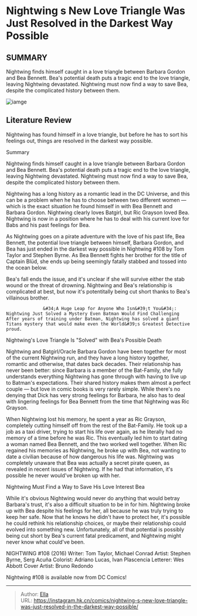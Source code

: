 # Nightwing s New Love Triangle Was Just Resolved in the Darkest Way Possible


## SUMMARY 



  Nightwing finds himself caught in a love triangle between Barbara Gordon and Bea Bennett.   Bea&#39;s potential death puts a tragic end to the love triangle, leaving Nightwing devastated.   Nightwing must now find a way to save Bea, despite the complicated history between them.  

![iamge](https://static1.srcdn.com/wordpress/wp-content/uploads/2023/10/nightwing-batgirl-love-triangle.jpg)

## Literature Review

Nightwing has found himself in a love triangle, but before he has to sort his feelings out, things are resolved in the darkest way possible.





Summary

  Nightwing finds himself caught in a love triangle between Barbara Gordon and Bea Bennett.   Bea&#39;s potential death puts a tragic end to the love triangle, leaving Nightwing devastated.   Nightwing must now find a way to save Bea, despite the complicated history between them.  







Nightwing has a long history as a romantic lead in the DC Universe, and this can be a problem when he has to choose between two different women — which is the exact situation he found himself in with Bea Bennett and Barbara Gordon. Nightwing clearly loves Batgirl, but Ric Grayson loved Bea. Nightwing is now in a position where he has to deal with his current love for Babs and his past feelings for Bea.

As Nightwing goes on a pirate adventure with the love of his past life, Bea Bennett, the potential love triangle between himself, Barbara Gordon, and Bea has just ended in the darkest way possible in Nightwing #108 by Tom Taylor and Stephen Byrne. As Bea Bennett fights her brother for the title of Captain Blüd, she ends up being seemingly fatally stabbed and tossed into the ocean below.

          




Bea&#39;s fall ends the issue, and it&#39;s unclear if she will survive either the stab wound or the threat of drowning. Nightwing and Bea&#39;s relationship is complicated at best, but now it&#39;s potentitally being cut short thanks to Bea&#39;s villainous brother.

                  &#34;A Huge Leap for Anyone Who Isn&#39;t You&#34;: Nightwing Just Solved a Mystery Even Batman Would Find Challenging   After years of training under Batman, Nightwing has solved a giant Titans mystery that would make even the World&#39;s Greatest Detective proud.   


 Nightwing&#39;s Love Triangle Is &#34;Solved&#34; with Bea&#39;s Possible Death 


          

Nightwing and Batgirl/Oracle Barbara Gordon have been together for most of the current Nightwing run, and they have a long history together, romantic and otherwise, that dates back decades. Their relationship has never been better: since Barbara is a member of the Bat-Family, she fully understands everything Nightwing has gone through with having to live up to Batman&#39;s expectations. Their shared history makes them almost a perfect couple — but love in comic books is very rarely simple. While there&#39;s no denying that Dick has very strong feelings for Barbara, he also has to deal with lingering feelings for Bea Bennett from the time that Nightwing was Ric Grayson.




When Nightwing lost his memory, he spent a year as Ric Grayson, completely cutting himself off from the rest of the Bat-Family. He took up a job as a taxi driver, trying to start his life over again, as he literally had no memory of a time before he was Ric. This eventually led him to start dating a woman named Bea Bennett, and the two worked well together. When Ric regained his memories as Nightwing, he broke up with Bea, not wanting to date a civilian because of how dangerous his life was. Nightwing was completely unaware that Bea was actually a secret pirate queen, as revealed in recent issues of Nightwing. If he had that information, it&#39;s possible he never would&#39;ve broken up with her.



 Nightwing Must Find a Way to Save His Love Interest Bea 
          

While it&#39;s obvious Nightwing would never do anything that would betray Barbara&#39;s trust, it&#39;s also a difficult situation to be in for him. Nightwing broke up with Bea despite his feelings for her, all because he was truly trying to keep her safe. Now that he knows he didn&#39;t have to protect her, it&#39;s possible he could rethink his relationship choices, or maybe their relationship could evolved into something new. Unfortunately, all of that potential is possibly being cut short by Bea&#39;s current fatal predicament, and Nightwing might never know what could&#39;ve been.




 NIGHTWING #108 (2016)                  Writer: Tom Taylor, Michael Conrad   Artist: Stephen Byrne, Serg Acuña   Colorist: Adriano Lucas, Ivan Plascencia   Letterer: Wes Abbott   Cover Artist: Bruno Redondo      





Nightwing #108 is available now from DC Comics!





---

> Author: [Ella](https://instagram.hk.cn/)  
> URL: https://instagram.hk.cn/comics/nightwing-s-new-love-triangle-was-just-resolved-in-the-darkest-way-possible/  

